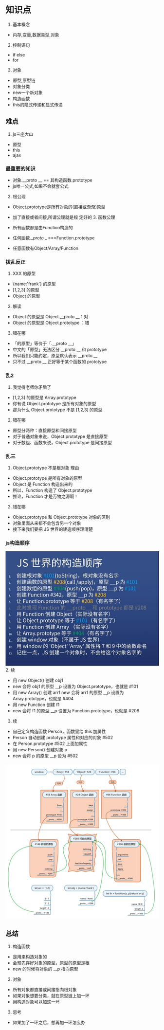 # 知识点
1. 基本概念

* 内存,变量,数据类型,对象 

2. 控制语句

* if else
* for

3. 对象

* 原型,原型链
* 对象分类
* new一个新对象
* 构造函数
* this的隐式传递和显式传递


## 难点
1. js三座大山

* 原型
* this
* ajax

### 最重要的知识
* 对象.__proto __ == 其构造函数.prototype
* js唯一公式,如果不会就套公式

2. 根公理

* Object.prototype是所有对象的(直接或渐渐)原型
* 加了直接或者间接,所谓公理就是规 定好的
  3. 函数公理

* 所有函数都是由Function构造的
* 任何函数.__proto_ _ ===Function.prototype
* 任意函数有Object/Array/Function
### 拨乱反正
1.  XXX 的原型
* {name:'frank'} 的原型
* [1,2,3] 的原型
* Object 的原型
2. 解读
* Object 的原型是 Object.__proto __：对
* Object 的原型是 Object.prototype ：错
3. 错在哪
* 「的原型」等价于「.__proto __」
* 中文的「原型」无法区分 __proto __ 和  prototype
* 所以我们只能约定，原型默认表示 __proto __ 
* 只不过 __proto __ 正好等于某个函数的 prototype
### 乱2
1. 我觉得老师你矛盾了
* [1,2,3] 的原型是 Array.prototype
* 你有说 Object.prototype 是所有对象的原型
* 那为什么 Object.prototype 不是 [1,2,3] 的原型
2. 错在哪
* 原型分两种：直接原型和间接原型
* 对于普通对象来说，Object.prototype 是直接原型
* 对于数组、函数来说，Object.prototype 是间接原型
### 乱三
1. Object.prototype 不是根对象
理由
* Object.prototype 是所有对象的原型
* Object 是 Function 构造出来的
* 所以，Function 构造了 Object.prototype
* 推论，Function 才是万物之源啊！
2. 错在哪
* Object.prototype 和 Object.prototype 对象的区别
* 对象里面从来都不会包含另一个对象
* 接下来我们要把 JS 世界的建造顺序理清楚


### js构造顺序
![的](images/021.jpg )
2. 续

* 用 new Object() 创建 obj1
* new 会将 obj1 的原型 __p 设置为 Object.prototype，也就是 #101
* 用 new Array() 创建 arr1
new 会将 arr1 的原型 __p 设置为 Array.prototype，也就是 #404
* 用 new Function 创建 f1
* new 会将 f1 的原型 __p 设置为 Function.prototype，也就是 #208
3. 续

* 自己定义构造函数 Person，函数里给 this 加属性
* Person 自动创建 prototype 属性和对应的对象 #502
* 在 Person.prototype #502 上面加属性
* 用 new Person() 创建对象 p
* new 会将 p 的原型 __p 设为 #502
### ![图](images/图片1.jpg)

## 总结
1. 构造函数
* 是用来构造对象的
* 会预先存好对象的原型，原型的原型是根
* new 的时候将对象的 __p 指向原型
2. 对象
* 所有对象都直接或间接指向根对象
* 如果对象想要分类，就在原型链上加一环
* 用构造对象可以加这一环
3. 思考
* 如果加了一环之后，想再加一环怎么办







